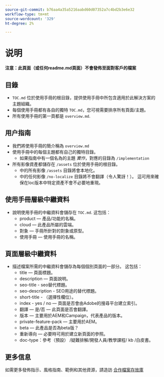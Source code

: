 ```yaml
---
source-git-commit: b76aa4a35a5216aabd60d07352a7c4bd2b3e6e32
workflow-type: tm+mt
source-wordcount: '329'
ht-degree: 2%

---
```

# 说明

**注意：此頁面（或任何readme.md頁面）不會發佈至面對客戶的檔案**

## 目錄

+ `TOC.md` 位於使用手冊的根目錄，提供使用手冊中所包含適用於此解決方案的主題組織。
+ 每個使用手冊都有各自的獨特 `TOC.md`，您可視需要排序所有頁面/主題。
+ 所有使用手冊的第一頁都是 `overview.md`.

## 用户指南

+ 我們將使用手冊的簡介稱為 `overview.md`
+ 使用手冊中的每個主題都有自己的獨特目錄。
   + 如果指南中有一個名為的主題 *實作*，對應的目錄為 `/implementation`
+ 所有影像資產都儲存在 `/assets` 位於使用手冊的根目錄。
   + 中的所有影像 `/assets` 目錄將會本地化。
   + 中的任何影像 `/no-localize` 目錄將不會翻譯（令人驚訝！）。 這可用來確保在loc版本中特定資產不會不必要地重現。

## 使用手冊層級中繼資料

+ 說明使用手冊的中繼資料會儲存在 `TOC.md`. 这包括：
   + product — 產品/功能的名稱。
   + cloud — 此產品所屬的雲端。
   + 對象 — 手冊所針對的對象或原型。
   + 使用手冊 — 使用手冊的名稱。

## 頁面層級中繼資料

+ 描述檔案所需的中繼資料會儲存為每個個別頁面的一部分。 这包括：
   + title — 頁面標題。
   + description — 頁面說明。
   + seo-title - seo替代標題。
   + seo-description - SEO用途的替代標題。
   + short-title - （選擇性欄位）。
   + index - yes / no — 頁面是否會由Adobe的搜尋平台建立索引。
   + 翻譯 — 是/否 — 此頁面是否會翻譯。
   + 版本 — 主要用於AEM和Campaign，代表產品的版本。
   + private-feature-pack — 主要用於AEM。
   + beta — 此產品是否為beta版？
   + 重新導向 — 必要時可用於建立新頁面的參照。
   + doc-type：參考（預設） /疑難排解/開發人員/教學課程/ kb /白皮書。

## 更多信息

如需更多發佈指示、風格指南、範例和其他資源，請造訪 [合作檔案存放庫](https://git.corp.adobe.com/AdobeDocs/collaborative-doc-instructions)
